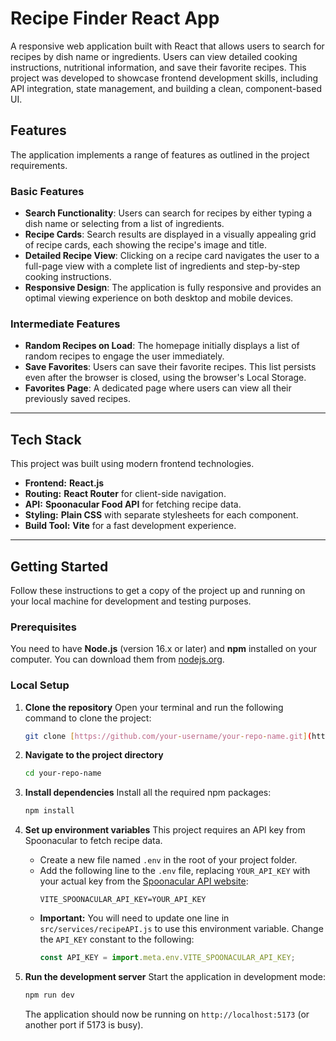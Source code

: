 # Recipe Finder React App

A responsive web application built with React that allows users to search for recipes by dish name or ingredients. Users can view detailed cooking instructions, nutritional information, and save their favorite recipes. This project was developed to showcase frontend development skills, including API integration, state management, and building a clean, component-based UI.



## Features

The application implements a range of features as outlined in the project requirements.

### Basic Features
* **Search Functionality**: Users can search for recipes by either typing a dish name or selecting from a list of ingredients.
* **Recipe Cards**: Search results are displayed in a visually appealing grid of recipe cards, each showing the recipe's image and title.
* **Detailed Recipe View**: Clicking on a recipe card navigates the user to a full-page view with a complete list of ingredients and step-by-step cooking instructions.
* **Responsive Design**: The application is fully responsive and provides an optimal viewing experience on both desktop and mobile devices.

### Intermediate Features
* **Random Recipes on Load**: The homepage initially displays a list of random recipes to engage the user immediately.
* **Save Favorites**: Users can save their favorite recipes. This list persists even after the browser is closed, using the browser's Local Storage.
* **Favorites Page**: A dedicated page where users can view all their previously saved recipes.

---

## Tech Stack

This project was built using modern frontend technologies.

* **Frontend:** **React.js**
* **Routing:** **React Router** for client-side navigation.
* **API:** **Spoonacular Food API** for fetching recipe data.
* **Styling:** **Plain CSS** with separate stylesheets for each component.
* **Build Tool:** **Vite** for a fast development experience.

---

## Getting Started

Follow these instructions to get a copy of the project up and running on your local machine for development and testing purposes.

### Prerequisites

You need to have **Node.js** (version 16.x or later) and **npm** installed on your computer. You can download them from [nodejs.org](https://nodejs.org/).

### Local Setup

1.  **Clone the repository**
    Open your terminal and run the following command to clone the project:
    ```bash
    git clone [https://github.com/your-username/your-repo-name.git](https://github.com/your-username/your-repo-name.git)
    ```

2.  **Navigate to the project directory**
    ```bash
    cd your-repo-name
    ```

3.  **Install dependencies**
    Install all the required npm packages:
    ```bash
    npm install
    ```

4.  **Set up environment variables**
    This project requires an API key from Spoonacular to fetch recipe data.

    * Create a new file named `.env` in the root of your project folder.
    * Add the following line to the `.env` file, replacing `YOUR_API_KEY` with your actual key from the [Spoonacular API website](https://spoonacular.com/food-api):
        ```
        VITE_SPOONACULAR_API_KEY=YOUR_API_KEY
        ```
    * **Important:** You will need to update one line in `src/services/recipeAPI.js` to use this environment variable. Change the `API_KEY` constant to the following:
        ```javascript
        const API_KEY = import.meta.env.VITE_SPOONACULAR_API_KEY;
        ```

5.  **Run the development server**
    Start the application in development mode:
    ```bash
    npm run dev
    ```
    The application should now be running on `http://localhost:5173` (or another port if 5173 is busy).